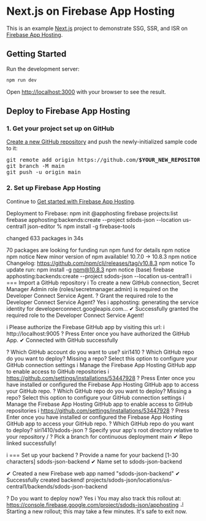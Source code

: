 # Next.js on Firebase App Hosting

This is an example [Next.js](https://nextjs.org/) project to demonstrate SSG,
SSR, and ISR on [Firebase App Hosting](https://firebase.google.com/docs/app-hosting).

## Getting Started

Run the development server:

```bash
npm run dev
```

Open [http://localhost:3000](http://localhost:3000) with your browser to see the result.

## Deploy to Firebase App Hosting

### 1. Get your project set up on GitHub

[Create a new GitHub repository](https://docs.github.com/en/repositories/creating-and-managing-repositories/creating-a-new-repository) and push the newly-initialized sample code to it:

<pre>
git remote add origin https://github.com/<b>$YOUR_NEW_REPOSITORY</b>.git
git branch -M main
git push -u origin main
</pre>

### 2. Set up Firebase App Hosting

Continue to [Get started with Firebase App Hosting](https://firebase.google.com/docs/app-hosting/get-started#step-1:).


Deployment to Firebase: npm init @apphosting firebase projects:list firebase apphosting:backends:create --project sdods-json --location us-central1 json-editor % npm install -g firebase-tools

changed 633 packages in 34s

70 packages are looking for funding run npm fund for details npm notice npm notice New minor version of npm available! 10.7.0 -> 10.8.3 npm notice Changelog: https://github.com/npm/cli/releases/tag/v10.8.3 npm notice To update run: npm install -g npm@10.8.3 npm notice (base) firebase apphosting:backends:create --project sdods-json --location us-central1 i === Import a GitHub repository i To create a new GitHub connection, Secret Manager Admin role (roles/secretmanager.admin) is required on the Developer Connect Service Agent. ? Grant the required role to the Developer Connect Service Agent? Yes i apphosting: generating the service identity for developerconnect.googleapis.com... ✔ Successfully granted the required role to the Developer Connect Service Agent!

i Please authorize the Firebase GitHub app by visiting this url: i http://localhost:9005 ? Press Enter once you have authorized the GitHub App. ✔ Connected with GitHub successfully

? Which GitHub account do you want to use? siri1410 ? Which GitHub repo do you want to deploy? Missing a repo? Select this option to configure your GitHub connection settings i Manage the Firebase App Hosting GitHub app to enable access to GitHub repositories i https://github.com/settings/installations/53447928 ? Press Enter once you have installed or configured the Firebase App Hosting GitHub app to access your GitHub repo. ? Which GitHub repo do you want to deploy? Missing a repo? Select this option to configure your GitHub connection settings i Manage the Firebase App Hosting GitHub app to enable access to GitHub repositories i https://github.com/settings/installations/53447928 ? Press Enter once you have installed or configured the Firebase App Hosting GitHub app to access your GitHub repo. ? Which GitHub repo do you want to deploy? siri1410/sdods-json ? Specify your app's root directory relative to your repository / ? Pick a branch for continuous deployment main ✔ Repo linked successfully!

i === Set up your backend ? Provide a name for your backend [1-30 characters] sdods-json-backend ✔ Name set to sdods-json-backend

✔ Created a new Firebase web app named "sdods-json-backend" ✔ Successfully created backend! projects/sdods-json/locations/us-central1/backends/sdods-json-backend

? Do you want to deploy now? Yes i You may also track this rollout at: https://console.firebase.google.com/project/sdods-json/apphosting ⠼ Starting a new rollout; this may take a few minutes. It's safe to exit now.

